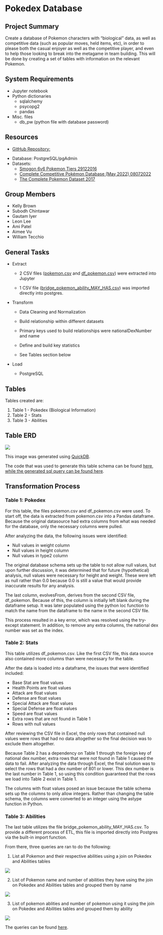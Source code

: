 # Pokedex Database
## Project Summary
<p> Create a database of Pokemon characters with “biological” data, as well as competitive data (such as popular moves, held items, etc), in order to please both the casual enjoyer as well as the competitive player, and even to help those looking to break into the metagame in team building. This will be done by creating a set of tables with information on the relevant Pokemon.</p>

## System Requirements
* Jupyter notebook 
* Python dictionaries
    - sqlalchemy
    - psycopg2
    - pandas
* Misc. files
	- db_pw (python file with database password)

## Resources
* <p><a href="https://github.com/akpatell/project_2_poke_decks.git ">GitHub Repository:</a></p>
* Database: PostgreSQL/pgAdmin
* Datasets:
	- <a href="https://www.kaggle.com/datasets/notgibs/smogon-6v6-pokemon-tiers">Smogon 6v6 Pokemon Tiers 29122016</a>
	- <a href="https://www.kaggle.com/datasets/giorgiocarbone/complete-competitive-pokmon-datasets-may-2022?select=df_items.csv">Complete Competitive Pokémon Database (May 2022) 08072022</a>
	- <a href="https://www.kaggle.com/datasets/rounakbanik/pokemon">The Complete Pokemon Dataset 2017</a>

## Group Members
* Kelly Brown
* Subodh Chintawar
* Gautam Iyer
* Leon Lee
* Ami Patel
* Aimee Vu
* William Tecchio

## General Tasks
* Extract
	- 2 CSV files (<a href="resources/pokemon.csv">pokemon.csv</a> and <a href="resources/df_pokemon.csv">df_pokemon.csv</a>) were extracted into Jupyter
	
    - 1 CSV file (<a href="resources/bridge_pokemon_ability_MAY_HAS.csv">bridge_pokemon_ability_MAY_HAS.csv</a>) was imported directly into postgres.
    
* Transform 
	- Data Cleaning and Normalization
        
	- Build relationship within different datasets
    - Primary keys used to build relationships were nationalDexNumber and name
      
	- Define and build key statistics 
      
	- See Tables section below
* Load
	- PostgreSQL

## Tables
<p>Tables created are: </p>

1. Table 1 - Pokedex (Biological Information)
2. Table 2 - Stats
3. Table 3 - Abilities

## Table ERD
<img src="PokeDex_db.png">

This image was generated using <a href="https://www.quickdatabasediagrams.com/">QuickDB</a>.

The code that was used to generate this table schema can be found <a href="QuickDB ERD Code.txt">here, while the generated sql query can be found <a href="pokedex.sql">here</a>.

## Transformation Process
### Table 1: Pokedex
<p>For this table, the files pokemon.csv and df_pokemon.csv were used. To start off, the data is extracted from pokemon.csv into a Pandas dataframe. Because the original datasource had extra columns from what was needed for the database, only the necessary columns were pulled.</p>

<p>After analyzing the data, the following issues were identified:</p>

* Null values in weight column
* Null values in height column
* Null values in type2 column

<p>The original database schema sets up the table to not allow null values, but upon further discussion, it was determined that for future (hypothetical) analysis, null values were necessary for height and weight. These were left as null rather than 0.0 because 0.0 is still a value that would provide inaccurate results for any analysis.</p>

<p>The last column, evolvesFrom, derives from the second CSV file, df_pokemon. Because of this, the column is initially left blank during the dataframe setup. It was later populated using the python loc function to match the name from the dataframe to the name in the second CSV file.</p>

<p>This process resulted in a key error, which was resolved using the try-except statement. In addition, to remove any extra columns, the national dex number was set as the index.</p>

### Table 2: Stats
<p>This table utilizes df_pokemon.csv. Like the first CSV file, this data source also contained more columns than were necessary for the table.</p>

<p>After the data is loaded into a dataframe, the issues that were identified included:</p>

* Base Stat are float values
* Health Points are float values
* Attack are float values
* Defense are float values
* Special Attack are float values
* Special Defense are float values
* Speed are float values
* Extra rows that are not found in Table 1
* Rows with null values

<p>After reviewing the CSV file in Excel, the only rows that contained null values were rows that had no data altogether so the final decision was to exclude them altogether.</p>

<p>Because Table 2 has a dependency on Table 1 through the foreign key of national dex number, extra rows that were not found in Table 1 caused the data to fail. After analyzing the data through Excel, the final solution was to select the rows that had a dex number of 801 or lower. This dex number is the last number in Table 1, so using this condition guaranteed that the rows we load into Table 2 exist in Table 1.</p>

<p>The columns with float values posed an issue because the table schema sets up the columns to only allow integers. Rather than changing the table schema, the columns were converted to an integer using the astype function in Python.</p>

### Table 3: Abilities
<p>The last table utilizes the file bridge_pokemon_ability_MAY_HAS.csv. To provide a different process of ETL, this file is imported directly into Postgres via the built-in import function.</p>

<p>From there, three queries are ran to do the following:</p>

1. List all Pokemon and their respective abilities using a join on Pokedex and Abilities tables
<img src="Query1.png">

2. List of Pokemon name and number of abilities they have using the join on Pokedex and Abilities tables and grouped them by name
<img src="Query2.png">

3. List of pokemon ablities and number of pokemon using it using the join on Pokedex and Abilities tables and grouped them by ability
<img src="Query3.png">

<p>The queries can be found <a href="PokeDexQueries.sql">here</a>.</p>

